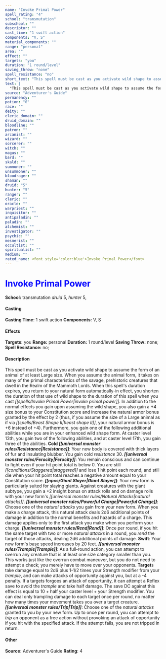 ```yaml
---
name: "Invoke Primal Power"
spell_rating: "4"
school: "transmutation"
subschool: ""
descriptor: ""
cast_time: "1 swift action"
components: "V, S"
material_components: ""
range: "personal"
area: ""
effect: ""
targets: "you"
duration: "1 round/level"
saving_throw: "none"
spell_resistance: "no"
short_text: "This spell must be cast as you activate wild shape to assume the form of an anim"
text: |
  "This spell must be cast as you activate wild shape to assume the form of an animal of at least Large size. When you assume the animal form, it takes on many of the primal characteristics of the savage, prehistoric creatures that dwell in the Realm of the Mammoth Lords. When this spell's duration expires, you return to your natural form automatically-in effect, you shorten the duration of that use of wild shape to the duration of this spell when you cast _invoke primal power_. In addition to the normal effects you gain upon assuming the wild shape, you also gain a +4 size bonus to your Constitution score and increase the natural armor bonus granted by the effect by 2 (thus, if you assume the size of a Large animal as if via _beast shape II_, your natural armor bonus is +6 instead of +4). Furthermore, you gain one of the following additional abilities while you are in your enhanced wild shape form. At caster level 13th, you gain two of the following abilities, and at caster level 17th, you gain three of the abilities. **Cold Resistance**: Your new body is covered with thick layers of fur and insulating blubber. You gain cold resistance 30. **Ferocity**: You remain conscious and can continue to fight even if your hit point total is below 0. You are still staggered and lose 1 hit point each round, and still die when your hit point total reaches a negative amount equal to your Constitution score. **Giant Slayer**: Your new form is particularly suited for slaying giants. Against creatures with the giant subtype, you gain a +2 insight bonus on attack rolls and on damage rolls with your new form's natural attacks. **Powerful Charge**: Choose one of the natural attacks you gain from your new form. When you make a charge attack, this natural attack deals 2d6 additional points of damage in addition to the normal benefits and hazards of a charge. This damage applies only to the first attack you make when you perform your charge. **Rend**: Once per round, if you hit the same target with two or more natural attacks in a round, you rend the target of those attacks, dealing 2d6 additional points of damage. **Swift**: Your new form's base speed increases by 20 feet. **Trample**: As a full-round action, you can attempt to overrun any creature that is at least one size category smaller than you. This works just like the overrun combat maneuver, but you do not need to attempt a check; you merely have to move over your opponents. **Target**s take damage equal to 2d6 plus 1-1/2 times your Strength modifier from your trample, and can make attacks of opportunity against you, but at a -4 penalty. If a targets forgoes an attack of opportunity, it can attempt a Reflex save to avoid the trample and take half damage. The save DC against this effect is equal to 10 + half your caster level + your Strength modifier. You can deal only trampling damage to each target once per round, no matter how many times your movement takes you over a target creature. **Trip**: Choose one of the natural attacks granted to you by your new form. Up to once per round, you can attempt to trip an opponent as a free action without provoking an attack of opportunity if you hit with the specified attack. If the attempt fails, you are not tripped in return."
source: "Adventurer's Guide"
permanency: ""
potion: "0"
race: ""
deity: ""
cleric_domain: ""
druid_domain: ""
bloodline: ""
patron: ""
arcanist: ""
wizard: ""
sorcerer: ""
witch: ""
magus: ""
bard: ""
skald: ""
summoner: ""
unsummoner: ""
bloodrager: ""
shaman: ""
druid: "5"
hunter: "5"
ranger: ""
cleric: ""
oracle: ""
warpriest: ""
inquisitor: ""
antipaladin: ""
paladin: ""
alchemist: ""
investigator: ""
psychic: ""
mesmerist: ""
occultist: ""
spiritualist: ""
medium: ""
rated_name: <font style='color:blue'>Invoke Primal Power</font>
---
```


# <font style='color:blue'>Invoke Primal Power</font> 
**School:** transmutation 
_druid_ 5, _hunter_ 5, 
#### Casting
**Casting Time:** 1 swift action
 **Components:** V, S 
 #### Effects
**Targets:** you
**Range:** personal
**Duration:** 1 round/level
**Saving Throw:** none; **Spell Resistance:** no; 
 #### Description
This spell must be cast as you activate wild shape to assume the form of an animal of at least Large size. When you assume the animal form, it takes on many of the primal characteristics of the savage, prehistoric creatures that dwell in the Realm of the Mammoth Lords. When this spell's duration expires, you return to your natural form automatically-in effect, you shorten the duration of that use of wild shape to the duration of this spell when you cast _[[spells/Invoke Primal Power|invoke primal power]]_. In addition to the normal effects you gain upon assuming the wild shape, you also gain a +4 size bonus to your Constitution score and increase the natural armor bonus granted by the effect by 2 (thus, if you assume the size of a Large animal as if via _[[spells/Beast Shape II|beast shape II]]_, your natural armor bonus is +6 instead of +4). Furthermore, you gain one of the following additional abilities while you are in your enhanced wild shape form. At caster level 13th, you gain two of the following abilities, and at caster level 17th, you gain three of the abilities. **Cold _[[universal monster rules/Resistance|Resistance]]_**: Your new body is covered with thick layers of fur and insulating blubber. You gain cold _resistance_ 30. **_[[universal monster rules/Ferocity|Ferocity]]_**: You remain conscious and can continue to fight even if your hit point total is below 0. You are still _[[conditions/Staggered|staggered]]_ and lose 1 hit point each round, and still die when your hit point total reaches a negative amount equal to your Constitution score. **_[[npcs/Giant Slayer|Giant Slayer]]_**: Your new form is particularly suited for slaying giants. Against creatures with the giant subtype, you gain a +2 insight bonus on attack rolls and on damage rolls with your new form's _[[universal monster rules/Natural Attacks|natural attacks]]_. **_[[universal monster rules/Powerful Charge|Powerful Charge]]_**: Choose one of the _natural attacks_ you gain from your new form. When you make a charge attack, this natural attack deals 2d6 additional points of damage in addition to the normal benefits and hazards of a charge. This damage applies only to the first attack you make when you perform your charge. **_[[universal monster rules/Rend|Rend]]_**: Once per round, if you hit the same target with two or more _natural attacks_ in a round, you _rend_ the target of those attacks, dealing 2d6 additional points of damage. **Swift**: Your new form's base speed increases by 20 feet. **_[[universal monster rules/Trample|Trample]]_**: As a full-round action, you can attempt to overrun any creature that is at least one size category smaller than you. This works just like the overrun combat maneuver, but you do not need to attempt a check; you merely have to move over your opponents. **Target**s take damage equal to 2d6 plus 1-1/2 times your Strength modifier from your _trample_, and can make attacks of opportunity against you, but at a -4 penalty. If a targets forgoes an attack of opportunity, it can attempt a Reflex save to avoid the _trample_ and take half damage. The save DC against this effect is equal to 10 + half your caster level + your Strength modifier. You can deal only trampling damage to each target once per round, no matter how many times your movement takes you over a target creature. **_[[universal monster rules/Trip|Trip]]_**: Choose one of the _natural attacks_ granted to you by your new form. Up to once per round, you can attempt to _trip_ an opponent as a free action without provoking an attack of opportunity if you hit with the specified attack. If the attempt fails, you are not tripped in return.

 #### Other
**Source:** Adventurer's Guide
**Rating:** 4
